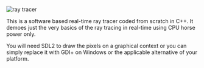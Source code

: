 ![ray tracer](https://user-images.githubusercontent.com/7083803/94089928-03d4b600-fe1d-11ea-947b-0b02959f25cc.png)

This is a software based real-time ray tracer coded from scratch in C++.
It demoes just the very basics of the ray tracing in real-time using CPU horse power only.

You will need SDL2 to draw the pixels on a graphical context or you can simply replace it with GDI+ on Windows or the applicable alternative of your platform.
